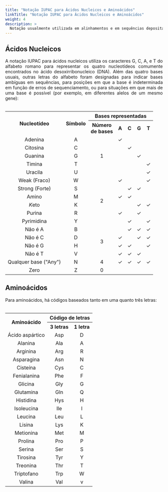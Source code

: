 ```yaml
---
title: "Notação IUPAC para Ácidos Nucleicos e Aminoácidos"
linkTitle: "Notação IUPAC para Ácidos Nucleicos e Aminoácidos"
weight: 4
description: >
  Notação usualmente utilizada em alinhamentos e em sequências depositadas nos banco de dados
---
```


## Ácidos Nucleicos

<div align="justify">
A notação IUPAC para ácidos nucleicos utiliza os caracteres G, C, A, e T do alfabeto romano para representar os quatro nucleotídeos comumente encontrados no ácido desoxirribonucleico (DNA). Além das quatro bases usuais, outras letras do alfabeto foram designadas para indicar bases ambíguas em sequências, para posições em que a base é indeterminada em função de erros de sequenciamento, ou para situações em que mais de uma base é possível (por exemplo, em diferentes alelos de um mesmo gene):
<br><br>
</div>

<table class="center" style="text-align:center;">
  <tr>
    <th rowspan="2" style="vertical-align:middle;"><strong>Nucleotídeo</strong></th>
	<th rowspan="2" style="vertical-align:middle;"><strong>Símbolo</strong></th>
	<th colspan="5"><strong>Bases representadas</th></strong></th>
  <tr>
	<th>Número <br>de bases</th>
	<th>A</th>
	<th>C</th>
	<th>G</th>
	<th>T</th>
  <tr>
    <td>Adenina</td>
    <td style="text-align:center;">A</td>
	<td rowspan="5" style="vertical-align:middle;">1</td>
	<td>✓</td>
	<td> </td>
	<td> </td>
	<td> </td>
  </tr> 
  <tr>
    <td>Citosina</td>
    <td>C</td>
	<td> </td>
	<td>✓</td>
	<td> </td>
	<td> </td>
  <tr>
    <td>Guanina</td>
    <td>G</td>
	<td> </td>
	<td> </td>
	<td>✓</td>
	<td> </td>
  </tr>
  <tr>
    <td>Timina</td>
    <td>T</td>
	<td> </td>
	<td> </td>
	<td> </td>
	<td>✓</td>
  </tr>
    <tr>
    <td>Uracila</td>
    <td>U</td>
	<td> </td>
	<td> </td>
	<td> </td>
	<td>✓</td>
  </tr>
  <tr>
    <td>Weak (Fraco)</td>
    <td>W</td>
	<td rowspan="6" style="vertical-align:middle;">2</td>
	<td>✓</td>
	<td> </td>
	<td> </td>
	<td>✓</td>
  </tr> 
    <tr>
    <td>Strong (Forte)</td>
    <td>S</td>
	<td> </td>
	<td>✓</td>
	<td>✓</td>
	<td> </td>
  </tr>
    <tr>
    <td>A<i>m</i>ino</td>
    <td>M</td>
	<td>✓</td>
	<td>✓</td>
	<td> </td>
	<td> </td>
  </tr>
    <tr>
    <td><i>K</i>eto</td>
    <td>K</td>
	<td> </td>
	<td> </td>
	<td>✓</td>
	<td>✓</td>
  </tr>
    <tr>
    <td>Pu<i>r</i>ina</td>
    <td>R</td>
	<td>✓</td>
	<td> </td>
	<td>✓</td>
	<td> </td>
  </tr>
  <tr>
    <td>P<i>y</i>rimidina</td>
    <td>Y</td>
	<td> </td>
	<td>✓</td>
	<td> </td>
	<td>✓</td>
  </tr>
  <tr>
    <td>Não é A</td>
    <td>B</td>
	<td rowspan="4" style="vertical-align:middle;">3</td>
	<td> </td>
	<td>✓</td>
	<td>✓</td>
	<td>✓</td>
  </tr>
    <tr>
    <td>Não é C</td>
    <td>D</td>
	<td>✓</td>
	<td> </td>
	<td>✓</td>
	<td>✓</td>
  </tr>
    <tr>
    <td>Não é G</td>
    <td>H</td>
	<td>✓</td>
	<td>✓</td>
	<td> </td>
	<td>✓</td>
  </tr>
    <tr>
    <td>Não é T</td>
    <td>V</td>
	<td>✓</td>
	<td>✓</td>
	<td>✓</td>
	<td> </td>
  </tr>
    <tr>
    <td>Qualquer base ("A<i>n</i>y")</td>
    <td>N</td>
	<td rowspan="1" style="vertical-align:middle;">4</td>
	<td>✓</td>
	<td>✓</td>
	<td>✓</td>
	<td>✓</td>
  </tr>
  <tr>
    <td>Zero</td>
    <td>Z</td>
	<td rowspan="1" style="vertical-align:middle;">0</td>
	<td> </td>
	<td> </td>
	<td> </td>
	<td> </td>
  </tr>
</table>


## Aminoácidos

<div align="justify">
Para aminoácidos, há códigos baseados tanto em uma quanto três letras:
<br><br>
</div>

<table class="center" style="text-align:center;">
  <tr>
    <th rowspan="2" style="vertical-align:middle;"><strong>Aminoácido</strong></th>
	<th colspan="2" style="vertical-align:middle;"><strong>Código de letras</strong></th>
	<tr>
	<th>3 letras</th>
	<th>1 letra</th>
  <tr>
    <td>Ácido aspártico</td>
    <td>Asp</td>
	<td>D</td>
  </tr> 
  <tr>
    <td>Alanina</td>
    <td>Ala</td>
	<td>A</td>
  </tr> 
  <tr>
    <td>Arginina</td>
    <td>Arg</td>
	<td>R</td>
  </tr> 
  <tr>
    <td>Asparagina</td>
    <td>Asn</td>
	<td>N</td>
  </tr> 
  <tr>
    <td>Cisteína</td>
    <td>Cys</td>
	<td>C</td>
  </tr>
  <tr>
    <td>Fenialanina</td>
    <td>Phe</td>
	<td>F</td>
  </tr> 
    <tr>
    <td>Glicina</td>
    <td>Gly</td>
	<td>G</td>
  </tr>
  <tr>
    <td>Glutamina</td>
    <td>Gln</td>
	<td>Q</td>
  </tr>
  <tr>
    <td>Histidina</td>
    <td>Hys</td>
	<td>H</td>
  </tr>
  <tr>
    <td>Isoleucina</td>
    <td>Ile</td>
	<td>I</td>
  </tr>
  <tr>
    <td>Leucina</td>
    <td>Leu</td>
	<td>L</td>
  </tr>
  <tr>
    <td>Lisina</td>
    <td>Lys</td>
	<td>K</td>
  </tr>
  <tr>
    <td>Metionina</td>
    <td>Met</td>
	<td>M</td>
  </tr>
  <tr>
    <td>Prolina</td>
    <td>Pro</td>
	<td>P</td>
  </tr>  
  <tr>
    <td>Serina</td>
    <td>Ser</td>
	<td>S</td>
  </tr>
  <tr>
    <td>Tirosina</td>
    <td>Tyr</td>
	<td>Y</td>
  </tr> 
  <tr>
    <td>Treonina</td>
    <td>Thr</td>
	<td>T</td>
  </tr>
    <tr>
    <td>Triptofano</td>
    <td>Trp</td>
	<td>W</td>
  </tr>
  <tr>
    <td>Valina</td>
    <td>Val</td>
	<td>v</td>
  </tr>   
</table> 

